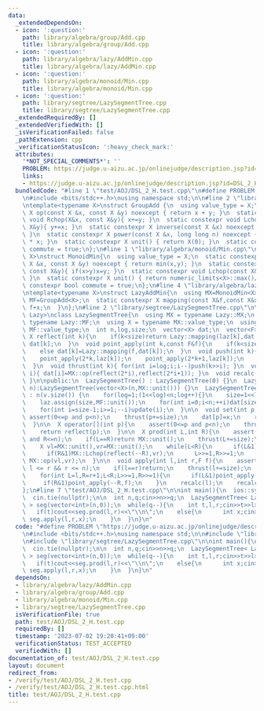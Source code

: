 ```yaml
---
data:
  _extendedDependsOn:
  - icon: ':question:'
    path: library/algebra/group/Add.cpp
    title: library/algebra/group/Add.cpp
  - icon: ':question:'
    path: library/algebra/lazy/AddMin.cpp
    title: library/algebra/lazy/AddMin.cpp
  - icon: ':question:'
    path: library/algebra/monoid/Min.cpp
    title: library/algebra/monoid/Min.cpp
  - icon: ':question:'
    path: library/segtree/LazySegmentTree.cpp
    title: library/segtree/LazySegmentTree.cpp
  _extendedRequiredBy: []
  _extendedVerifiedWith: []
  _isVerificationFailed: false
  _pathExtension: cpp
  _verificationStatusIcon: ':heavy_check_mark:'
  attributes:
    '*NOT_SPECIAL_COMMENTS*': ''
    PROBLEM: https://judge.u-aizu.ac.jp/onlinejudge/description.jsp?id=DSL_2_H
    links:
    - https://judge.u-aizu.ac.jp/onlinejudge/description.jsp?id=DSL_2_H
  bundledCode: "#line 1 \"test/AOJ/DSL_2_H.test.cpp\"\n#define PROBLEM \"https://judge.u-aizu.ac.jp/onlinejudge/description.jsp?id=DSL_2_H\"\
    \n#include <bits/stdc++.h>\nusing namespace std;\n\n#line 2 \"library/algebra/group/Add.cpp\"\
    \ntemplate<typename X>\nstruct GroupAdd {\n  using value_type = X;\n  static constexpr\
    \ X op(const X &x, const X &y) noexcept { return x + y; }\n  static constexpr\
    \ void Rchop(X&x, const X&y){ x+=y; }\n  static constexpr void Lchop(const X&x,\
    \ X&y){ y+=x; }\n  static constexpr X inverse(const X &x) noexcept { return -x;\
    \ }\n  static constexpr X power(const X &x, long long n) noexcept { return X(n)\
    \ * x; }\n  static constexpr X unit() { return X(0); }\n  static constexpr bool\
    \ commute = true;\n};\n#line 1 \"library/algebra/monoid/Min.cpp\"\ntemplate<typename\
    \ X>\nstruct MonoidMin{\n  using value_type = X;\n  static constexpr X op(const\
    \ X &x, const X &y) noexcept { return min(x,y); }\n  static constexpr void Rchop(X&x,\
    \ const X&y){ if(x>y)x=y; }\n  static constexpr void Lchop(const X&x, X&y){ if(y>x)y=x;\
    \ }\n  static constexpr X unit() { return numeric_limits<X>::max()/2; }\n  static\
    \ constexpr bool commute = true;\n};\n#line 4 \"library/algebra/lazy/AddMin.cpp\"\
    \ntemplate<typename X>\nstruct LazyAddMin{\n  using MX=MonoidMin<X>;\n  using\
    \ MF=GroupAdd<X>;\n  static constexpr X mapping(const X&f,const X&x){\n    return\
    \ f+x;\n  }\n};\n#line 2 \"library/segtree/LazySegmentTree.cpp\"\n\ntemplate<typename\
    \ Lazy>\nclass LazySegmentTree{\n  using MX = typename Lazy::MX;\n  using MF =\
    \ typename Lazy::MF;\n  using X = typename MX::value_type;\n  using F = typename\
    \ MF::value_type;\n  int n,log,size;\n  vector<X> dat;\n  vector<F> laz;\n\n \
    \ X reflect(int k){\n    if(k<size)return Lazy::mapping(laz[k],dat[k]);\n    return\
    \ dat[k];\n  }\n  void point_apply(int k,const F&f){\n    if(k<size)MF::Lchop(f,laz[k]);\n\
    \    else dat[k]=Lazy::mapping(f,dat[k]);\n  }\n  void push(int k){\n    dat[k]=reflect(k);\n\
    \    point_apply(2*k,laz[k]);\n    point_apply(2*k+1,laz[k]);\n    laz[k]=MF::unit();\n\
    \  }\n  void thrust(int k){ for(int i=log;i;i--)push(k>>i); }\n  void update(int\
    \ i){ dat[i]=MX::op(reflect(2*i),reflect(2*i+1)); }\n  void recalc(int k){ while(k>>=1)update(k);\
    \ }\n\npublic:\n  LazySegmentTree() : LazySegmentTree(0) {}\n  LazySegmentTree(int\
    \ n):LazySegmentTree(vector<X>(n,MX::unit())) {}\n  LazySegmentTree(const vector<X>&v)\
    \ : n(v.size()) {\n    for(log=1;(1<<log)<n;log++){}\n    size=1<<log;\n    dat.assign(size<<1,MX::unit());\n\
    \    laz.assign(size,MF::unit());\n    for(int i=0;i<n;++i)dat[size+i]=v[i];\n\
    \    for(int i=size-1;i>=1;--i)update(i);\n  }\n\n  void set(int p,X x){\n   \
    \ assert(0<=p and p<n);\n    thrust(p+=size);\n    dat[p]=x;\n    recalc(p);\n\
    \  }\n\n  X operator[](int p){\n    assert(0<=p and p<n);\n    thrust(p+=size);\n\
    \    return reflect(p);\n  }\n\n  X prod(int L,int R){\n    assert(0<=L and L<=R\
    \ and R<=n);\n    if(L==R)return MX::unit();\n    thrust(L+=size);\n    thrust((R+=size-1)++);\n\
    \    X vl=MX::unit(),vr=MX::unit();\n    while(L<R){\n      if(L&1)MX::Rchop(vl,reflect(L++));\n\
    \      if(R&1)MX::Lchop(reflect(--R),vr);\n      L>>=1,R>>=1;\n    }\n    return\
    \ MX::op(vl,vr);\n  }\n\n  void apply(int l,int r,F f){\n    assert(0 <= l &&\
    \ l <= r && r <= n);\n    if(l==r)return;\n    thrust(l+=size);\n    thrust(r+=size-1);\n\
    \    for(int L=l,R=r+1;L<R;L>>=1,R>>=1){\n      if(L&1)point_apply(L++,f);\n \
    \     if(R&1)point_apply(--R,f);\n    }\n    recalc(l);\n    recalc(r);\n  }\n\
    };\n#line 7 \"test/AOJ/DSL_2_H.test.cpp\"\n\nint main(){\n  ios::sync_with_stdio(false);\n\
    \  cin.tie(nullptr);\n\n  int n,q;cin>>n>>q;\n  LazySegmentTree< LazyAddMin<int>\
    \ > seg(vector<int>(n,0));\n  while(q--){\n    int t,l,r;cin>>t>>l>>r;r++;\n \
    \   if(t)cout<<seg.prod(l,r)<<\"\\n\";\n    else{\n      int x;cin>>x;\n     \
    \ seg.apply(l,r,x);\n    }\n  }\n}\n"
  code: "#define PROBLEM \"https://judge.u-aizu.ac.jp/onlinejudge/description.jsp?id=DSL_2_H\"\
    \n#include <bits/stdc++.h>\nusing namespace std;\n\n#include \"library/algebra/lazy/AddMin.cpp\"\
    \n#include \"library/segtree/LazySegmentTree.cpp\"\n\nint main(){\n  ios::sync_with_stdio(false);\n\
    \  cin.tie(nullptr);\n\n  int n,q;cin>>n>>q;\n  LazySegmentTree< LazyAddMin<int>\
    \ > seg(vector<int>(n,0));\n  while(q--){\n    int t,l,r;cin>>t>>l>>r;r++;\n \
    \   if(t)cout<<seg.prod(l,r)<<\"\\n\";\n    else{\n      int x;cin>>x;\n     \
    \ seg.apply(l,r,x);\n    }\n  }\n}\n"
  dependsOn:
  - library/algebra/lazy/AddMin.cpp
  - library/algebra/group/Add.cpp
  - library/algebra/monoid/Min.cpp
  - library/segtree/LazySegmentTree.cpp
  isVerificationFile: true
  path: test/AOJ/DSL_2_H.test.cpp
  requiredBy: []
  timestamp: '2023-07-02 19:20:41+09:00'
  verificationStatus: TEST_ACCEPTED
  verifiedWith: []
documentation_of: test/AOJ/DSL_2_H.test.cpp
layout: document
redirect_from:
- /verify/test/AOJ/DSL_2_H.test.cpp
- /verify/test/AOJ/DSL_2_H.test.cpp.html
title: test/AOJ/DSL_2_H.test.cpp
---
```

